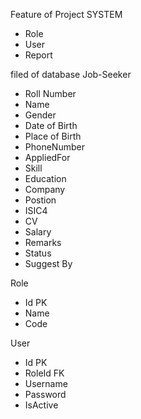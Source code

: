 Feature of Project SYSTEM 

- Role 
- User 
- Report 

filed of database 
Job-Seeker 
- Roll Number
- Name
- Gender
- Date of Birth
- Place of Birth
- PhoneNumber
- AppliedFor
- Skill
- Education
- Company
- Postion
- ISIC4
- CV
- Salary
- Remarks
- Status
- Suggest By

Role 
- Id PK 
- Name 
- Code 

User 
- Id PK
- RoleId FK 
- Username 
- Password 
- IsActive
